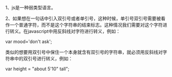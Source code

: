 1、js是一种弱类型语言。

2、如果想在一句话中引入双引号或者单引号，这种时候，单引号双引号需要被看作一个普通字符，而不是这个字符串的结束标志。这种情况我们需要对这个字符进行转义。在javascript中用反斜线对字符进行转义，例如：

var mood='don\'t ask';

类似的想要用双引号中保住一个本身就含有双引号的字符串，就必须用反斜线对字符串中的双引号进行转义，例如：

var height = "about 5'10\" tall";